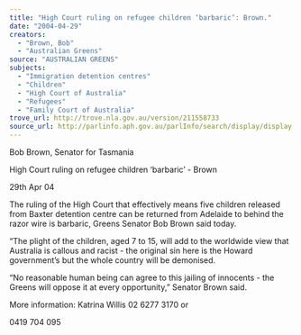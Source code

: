 ```yaml
---
title: "High Court ruling on refugee children ‘barbaric’: Brown."
date: "2004-04-29"
creators:
  - "Brown, Bob"
  - "Australian Greens"
source: "AUSTRALIAN GREENS"
subjects:
  - "Immigration detention centres"
  - "Children"
  - "High Court of Australia"
  - "Refugees"
  - "Family Court of Australia"
trove_url: http://trove.nla.gov.au/version/211558733
source_url: http://parlinfo.aph.gov.au/parlInfo/search/display/display.w3p;query=Id%3A%22media/pressrel/39DC6%22
---
```


 Bob Brown, Senator for Tasmania   

 

 High Court ruling on refugee children ‘barbaric’ - Brown 

 29th Apr 04 

 The ruling of the High Court that effectively means five children released from Baxter  detention centre can be returned from Adelaide to behind the razor wire is barbaric,  Greens Senator Bob Brown said today.   

 “The plight of the children, aged 7 to 15, will add to the worldwide view that  Australia is callous and racist - the original sin here is the Howard government’s but  the whole country will be demonised.   

 “No reasonable human being can agree to this jailing of innocents - the Greens will  oppose it at every opportunity,” Senator Brown said.   

 

 

 More information:  Katrina Willis 02 6277 3170 or    

 0419 704 095 

 

